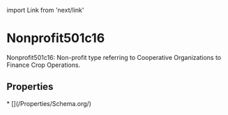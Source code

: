 import Link from 'next/link'

# Nonprofit501c16

Nonprofit501c16: Non-profit type referring to Cooperative Organizations to Finance Crop Operations.

## Properties

<Grid>
* [](/Properties/Schema.org/)

</Grid>

